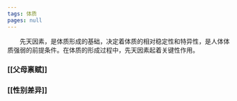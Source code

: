 ```yaml
---
tags: 体质
pages: null
---
```

&emsp;&emsp;先天因素，是体质形成的基础，决定着体质的相对稳定性和特异性，是人体体质强弱的前提条件。在体质的形成过程中，先天因素起着关键性作用。

### [[父母禀赋]]
### [[性别差异]]